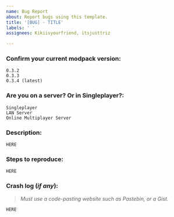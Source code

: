```yaml
---
name: Bug Report
about: Report bugs using this template.
title: '[BUG] - TITLE'
labels: ' '
assignees: Kikiisyourfriend, itsjusttriz

---
```


<!-- Try to search for your issue before creating a new one, it might already be here. -->
### **Confirm your current modpack version:**
<!-- Erase the options that do not match your issue, below -->
```
0.3.2
0.3.3
0.3.4 (latest)
```
### **Are you on a server? Or in Singleplayer?:**
<!-- Erase the options that do not match your issue, below -->
```
Singleplayer
LAN Server
Online Multiplayer Server
```

### **Description:**
<!-- Answer inside the backticks -->
```
HERE
```

### **Steps to reproduce:**
<!-- Answer inside the backticks -->
```
HERE
```
### **Crash log (*if any*):**
> *Must use a code-pasting website such as Pastebin, or a Gist.*
<!-- Answer inside the backticks -->
```
HERE
```

